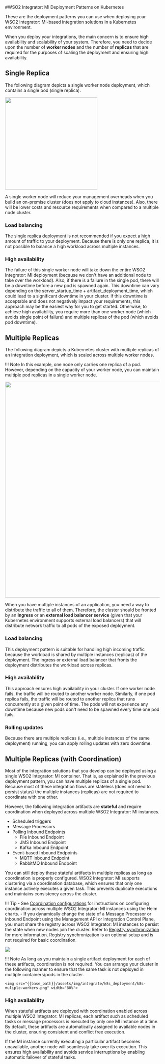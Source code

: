 #WSO2 Integrator: MI Deployment Patterns on Kubernetes

These are the deployment patterns you can use when deploying your WSO2 Integrator: MI-based integration solutions in a Kubernetes environment.

When you deploy your integrations, the main concern is to ensure high availability and scalability of your system. Therefore, you need to decide upon the number of **worker nodes** and the number of **replicas** that are required for the purposes of scaling the deployment and ensuring high availability.

## Single Replica

The following diagram depicts a single worker node deployment, which contains a single pod (single replica).

<img src="{{base_path}}/assets/img/integrate/k8s_deployment/k8s-single-pod.png" width="300">

A single worker node will reduce your management overheads when you build an on-premise cluster (does not apply to cloud instances). Also, there will be lower costs and resource requirements when compared to a multiple node cluster.

### Load balancing

The single replica deployment is not recommended if you expect a high amount of traffic to your deployment. Because there is only one replica, it is not possible to balance a high workload across multiple instances.

### High availability

The failure of this single worker node will take down the entire WSO2 Integrator: MI deployment (because we don't have an additional node to take over the workload). Also, if there is a failure in the single pod, there will be a downtime before a new pod is spawned again. This downtime can vary depending on the server_startup_time + artifact_deployment_time, which could lead to a significant downtime in your cluster. If this downtime is acceptable and does not negatively impact your requirements, this approach may be the easiest way for you to get started. Otherwise, to achieve high availability, you require more than one worker node (which avoids single point of failure) and multiple replicas of the pod (which avoids pod downtime).

## Multiple Replicas

The following diagram depicts a Kubernetes cluster with multiple replicas of an integration deployment, which is scaled across multiple worker nodes. 

!!! Note
	In this example, one node only carries one replica of a pod. However, depending on the capacity of your worker node, you can maintain multiple pod replicas in a single worker node.

<img src="{{base_path}}/assets/img/integrate/k8s_deployment/k8s-muliple-workers-single-pod.png" width="700">

When you have multiple instances of an application, you need a way to distribute the traffic to all of them. Therefore, the cluster should be fronted by an <b>Ingress</b> or an <b>external load balancer service</b> (given that your Kubernetes environment supports external load balancers) that will distribute network traffic to all pods of the exposed deployment.

### Load balancing

This deployment pattern is suitable for handling high incoming traffic because the workload is shared by multiple instances (replicas) of the deployment. The ingress or external load balancer that fronts the deployment distributes the workload across replicas.

### High availability

This approach ensures high availability in your cluster. If one worker node fails, the traffic will be routed to another worker node. Similarly, if one pod replica fails, the traffic will be routed to another replica that runs concurrently at a given point of time. The pods will not experience any downtime because new pods don't need to be spawned every time one pod fails.

### Rolling updates

Because there are multiple replicas (i.e., multiple instances of the same deployment) running, you can apply rolling updates with zero downtime.

## Multiple Replicas (with Coordination)

Most of the integration solutions that you develop can be deployed using a single WSO2 Integrator: MI container. That is, as explained in the previous deployment pattern, you can have multiple replicas of a single pod. Because most of these integration flows are stateless (does not need to persist status) the multiple instances (replicas) are not required to coordinate with one other.

However, the following integration artifacts are **stateful** and require coordination when deployed across multiple WSO2 Integrator: MI instances.

-   Scheduled triggers
-   Message Processors
-   Polling Inbound Endpoints
    -   File Inbound Endpoint
    -   JMS Inbound Endpoint
    -   Kafka Inbound Endpoint
-   Event-based Inbound Endpoints
    -   MQTT Inbound Endpoint
    -   RabbitMQ Inbound Endpoint

You can still deploy these stateful artifacts in multiple replicas as long as coordination is properly configured. WSO2 Integrator: MI supports clustering via a coordination database, which ensures that only one instance actively executes a given task. This prevents duplicate executions and maintains consistency across the cluster.

!!! Tip
    - See [Coordination configurations]({{base_path}}/install-and-setup/setup/deployment/configuring-helm-charts/#coordination-configurations) for instructions on configuring coordination across multiple WSO2 Integrator: MI instances using the Helm charts.
    - If you dynamically change the state of a Message Processor or Inbound Endpoint using the Management API or Integration Control Plane, you must share the registry across WSO2 Integrator: MI instances to persist the state when new nodes join the cluster. Refer to [Registry synchronization]({{base_path}}/install-and-setup/setup/deployment/deploying-wso2-mi/#registry-synchronization-sharing) for more information. Registry synchronization is an optional setup and is not required for basic coordination.

<img src="{{base_path}}/assets/img/integrate/k8s_deployment/k8s_coordination.png">

!!! Note
    As long as you maintain a single artifact deployment for each of these artifacts, coordination is not required. You can arrange your cluster in the following manner to ensure that the same task is not deployed in multiple containers/pods in the cluster.

    <img src="{{base_path}}/assets/img/integrate/k8s_deployment/k8s-muliple-workers.png" width="80%">

### High availability

When stateful artifacts are deployed with coordination enabled across multiple WSO2 Integrator: MI replicas, each artifact such as scheduled tasks or message processors is executed by only one MI instance at a time. By default, these artifacts are automatically assigned to available nodes in the cluster, ensuring consistent and conflict free execution.

If the MI instance currently executing a particular artifact becomes unavailable, another node will seamlessly take over its execution. This ensures high availability and avoids service interruptions by enabling automatic failover of stateful tasks.
